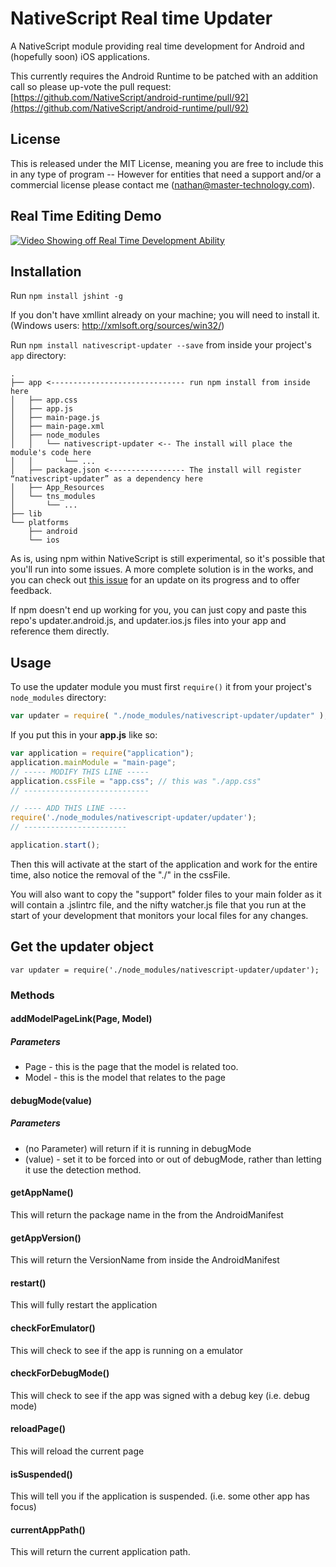 # NativeScript Real time Updater

A NativeScript module providing real time development for Android and (hopefully soon) iOS applications.

This currently requires the Android Runtime to be patched with an addition call so please up-vote the pull request:
[https://github.com/NativeScript/android-runtime/pull/92](https://github.com/NativeScript/android-runtime/pull/92)


## License

This is released under the MIT License, meaning you are free to include this in any type of program -- However for entities that need a support and/or a commercial license please contact me (nathan@master-technology.com).


## Real Time Editing Demo

[![Video Showing off Real Time Development Ability](http://img.youtube.com/vi/cCiyJZexSOQ/0.jpg)](http://www.youtube.com/watch?v=cCiyJZexSOQ)


## Installation

Run `npm install jshint -g`

If you don't have xmllint already on your machine; you will need to install it. (Windows users: http://xmlsoft.org/sources/win32/)

Run `npm install nativescript-updater --save` from inside your project's `app` directory:



```
.
├── app <------------------------------ run npm install from inside here
│   ├── app.css
│   ├── app.js
│   ├── main-page.js
│   ├── main-page.xml
│   ├── node_modules
│   │   └── nativescript-updater <-- The install will place the module's code here
│   │       └── ...
│   ├── package.json <----------------- The install will register “nativescript-updater” as a dependency here
│   ├── App_Resources  
│   └── tns_modules
│       └── ...
├── lib
└── platforms
    ├── android
    └── ios
```

As is, using npm within NativeScript is still experimental, so it's possible that you'll run into some issues. A more complete solution is in the works, and you can check out [this issue](https://github.com/NativeScript/nativescript-cli/issues/362) for an update on its progress and to offer feedback.

If npm doesn't end up working for you, you can just copy and paste this repo's updater.android.js, and updater.ios.js files into your app and reference them directly.


## Usage

To use the updater module you must first `require()` it from your project's `node_modules` directory:

```js
var updater = require( "./node_modules/nativescript-updater/updater" );
```

If you put this in your **app.js** like so:
```js
var application = require("application");
application.mainModule = "main-page";
// ----- MODIFY THIS LINE -----
application.cssFile = "app.css"; // this was "./app.css"
// ----------------------------

// ---- ADD THIS LINE ----
require('./node_modules/nativescript-updater/updater');
// -----------------------

application.start();
```

Then this will activate at the start of the application and work for the entire time, also notice the removal of the "./" in the cssFile.  

You will also want to copy the "support" folder files to your main folder as it will contain a .jslintrc file, and the nifty watcher.js file that you run at the start of your development that monitors your local files for any changes.

## Get the updater object
```var updater = require('./node_modules/nativescript-updater/updater');```

### Methods

#### addModelPageLink(Page, Model)
##### Parameters
* Page - this is the page that the model is related too.
* Model - this is the model that relates to the page

#### debugMode(value)
##### Parameters 
* (no Parameter) will return if it is running in debugMode 
* (value) - set it to be forced into or out of debugMode, rather than letting it use the detection method.

#### getAppName()
This will return the package name in the from the AndroidManifest

#### getAppVersion()
This will return the VersionName from inside the AndroidManifest

#### restart()
This will fully restart the application

#### checkForEmulator()
This will check to see if the app is running on a emulator

#### checkForDebugMode()
This will check to see if the app was signed with a debug key (i.e. debug mode)

#### reloadPage()
This will reload the current page

#### isSuspended()
This will tell you if the application is suspended.  (i.e. some other app has focus)

#### currentAppPath()
This will return the current application path.


